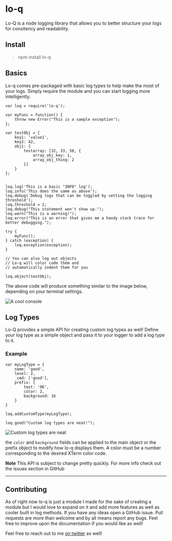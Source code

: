 lo-q
===

Lo-Q is a node logging library that allows you to better structure your logs for consitency and readability.

Install
--------

>npm install lo-q

Basics
--------

Lo-q comes pre-packaged with basic log types to help make the most of your logs. Simply require the module and you can start logging more intelligently.

```
var loq = require('lo-q');

var myFunc = function() {
	throw new Error("This is a sample exception");
};

var testObj = {
	key1: 'value1',
	key2: 42,
	obj1: {
		testarray: [32, 33, 58, {
			array_obj_key: 1,
			array_obj_thing: 2
		}]
	}
};


loq.log('This is a basic "INFO" log');
loq.info('This does the same as above');
loq.debug('Debug logs that can be toggled by setting the logging threshold');
loq.threshold = 2;
loq.debug("This statement won't show up.");
loq.warn("This is a warning!");
loq.error("This is an error that gives me a handy stack trace for better debugging.");

try {
	myFunc();
} catch (exception) {
	loq.exception(exception);
}

// You can also log out objects
// Lo-q will color code them and
// automatically indent them for you

loq.object(testObj);
```

The above code will produce something similar to the image below, depending on your terminal settings.

![A cool console](http://i.imgur.com/oZoD1nm.png)

Log Types
--------

Lo-Q provides a simple API for creating custom log types as well! Define your log type as a simple object and pass it to your logger to add a log type to it.

### Example
```
var myLogType = {
	name: 'good',
	level: 2,
	_cmd: ['good'],
	prefix: {
		text: 'OK',
		color: 2,
		background: 16
	}
}

loq.addCustomType(myLogType);

loq.good("Custom log types are neat!");
```

![Custom log types are neat](http://i.imgur.com/pehKWY5.png)

the <code>color</code> and <code>background</code> fields can be applied to the main object or the prefix object to modify how lo-q displays them. A color must be a number corresponding to the desired XTerm color code.

**Note** This API is subject to change pretty quickly. For more info check out the issues section in GitHub

--------
Contributing
--------

As of right now lo-q is just a module I made for the sake of creating a module but I would love to expand on it and add more features as well as cooler built in log methods. If you have any ideas open a GitHub issue. Pull requests are more than welcome and by all means report any bugs. Feel free to improve upon the documentation if you would like as well!

Feel free to reach out to me [on twitter](http://twitter.com/cosrnos) as well!